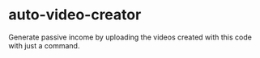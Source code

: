 # auto-video-creator
Generate passive income by uploading the videos created with this code with just a command.
